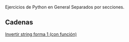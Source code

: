 Ejercicios de Python en General Separados por secciones.

## Cadenas
[Invertir string forma 1 (con función)](../main/cadenas/invertir_string.py "Invertir string forma 1 (con función)")
